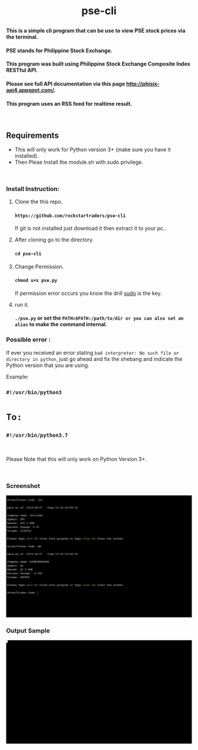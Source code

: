 
<h1><p align="center">
pse-cli
</p></h1>

#### This is a simple cli program that can be use to view PSE stock prices via the terminal.
#### PSE stands for Philippine Stock Exchange.
#### This program was built using Philippine Stock Exchange Composite Index RESTful API.
#### Please see full API documentation via this page http://phisix-api4.appspot.com/.
#### This program uses an RSS feed for realtime result.

<br>

## Requirements
- This will only work for Python version 3+ (make sure you have it installed).
- Then Pleae Install the module.sh with sudo privilege.  

<br>

### Install Instruction: 

1. Clone the this repo. 
    #### `https://github.com/rockstartraders/pse-cli`

   If git is not installed just download it then extract it to your pc.. 
 
 2. After cloning go to the directory.

      #### `cd pse-cli`

   3. Change Permission.

      #### `chmod u+x pse.py`
         If permission error occurs you know the drill  [sudo](https://en.wikipedia.org/wiki/Sudo) is the key.

   4. run it. 

      #### `./pse.py` or set the `PATH=$PATH:/path/to/dir or you can also set an alias` to make the command  internal.


  ### Possible error : 
   If ever you received an error stating `bad interpreter: No such file or directory in python`, just go ahead and fix the shebang and indicate the Python version that you are using.
   
   Example: 
   ### `#!/usr/bin/python3` 
   # ` To: `
   ### `#!/usr/bin/python3.7`
   
<br>

   Please Note that this will only work on Python Version 3+.  

<br>

### Screenshot

![alt text](img/pse.png)

 ### Output Sample

 ![alt text](img/pse.gif)
<br>







